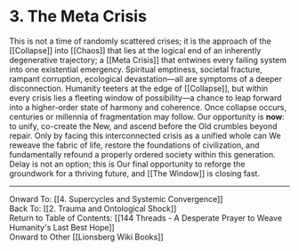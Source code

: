 # 3. The Meta Crisis

This is not a time of randomly scattered crises; it is the approach of the [[Collapse]] into [[Chaos]] that lies at the logical end of an inherently degenerative trajectory; a [[Meta Crisis]] that entwines every failing system into one existential emergency. Spiritual emptiness, societal fracture, rampant corruption, ecological devastation—all are symptoms of a deeper disconnection. Humanity teeters at the edge of [[Collapse]], but within every crisis lies a fleeting window of possibility—a chance to leap forward into a higher-order state of harmony and coherence. Once collapse occurs, centuries or millennia of fragmentation may follow. Our opportunity is **now**: to unify, co-create the New, and ascend before the Old crumbles beyond repair. Only by facing this interconnected crisis as a unified whole can We reweave the fabric of life, restore the foundations of civilization, and fundamentally refound a properly ordered society within this generation. Delay is not an option; this is Our final opportunity to reforge the groundwork for a thriving future, and [[The Window]] is closing fast. 

____

Onward To: [[4. Supercycles and Systemic Convergence]]  
Back To: [[2. Trauma and Ontological Shock]]  
Return to Table of Contents: [[144 Threads - A Desperate Prayer to Weave Humanity's Last Best Hope]]  
Onward to Other [[Lionsberg Wiki Books]]  
